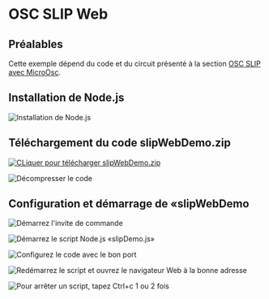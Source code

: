 # OSC SLIP Web

## Préalables

Cette exemple dépend du code et du circuit présenté à la section [OSC SLIP avec MicroOsc](../osc_slip/osc_slip.md).

## Installation de Node.js

![Installation de Node.js](./installation_nodejs.png)

## Téléchargement du code slipWebDemo.zip

[![CLiquer pour télécharger slipWebDemo.zip](./telecharger_slipWebDemo.png)](./slipWebDemo.zip) 

![Décompresser le code](./extraire_slipWebDemo.png) 

## Configuration et démarrage de «slipWebDemo

![Démarrez l'invite de commande](./Diapositive1.SVG)

![Démarrez le script Node.js «slipDemo.js»](./Diapositive2.SVG)

![Configurez le code avec le bon port](./Diapositive4.SVG)

![Redémarrez le script et ouvrez le navigateur Web à la bonne adresse](./Diapositive5.SVG)

![Pour arrêter un script, tapez Ctrl+c 1 ou 2  fois](./Diapositive3.SVG)
